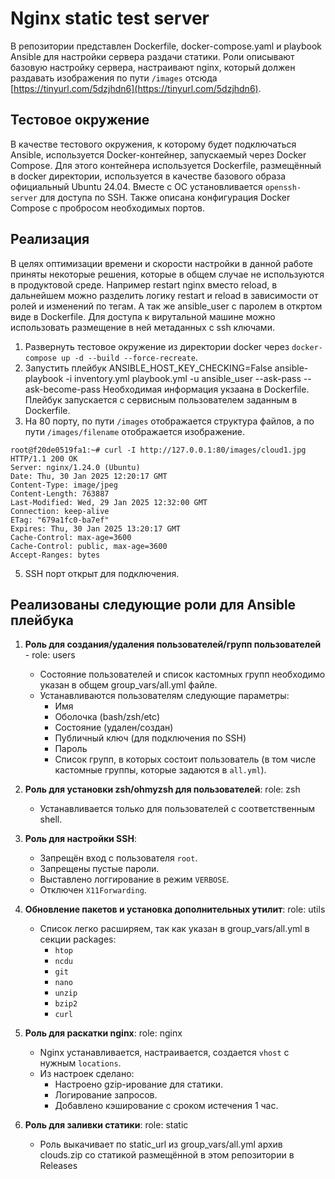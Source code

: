 # Nginx static test server

В репозитории представлен Dockerfile, docker-compose.yaml и playbook Ansible для настройки сервера раздачи статики. Роли описывают базовую настройку сервера, настраивают nginx, который должен раздавать изображения по пути `/images` отсюда [https://tinyurl.com/5dzjhdn6](https://tinyurl.com/5dzjhdn6).

## Тестовое окружение

В качестве тестового окружения, к которому будет подключаться Ansible, используется Docker-контейнер, запускаемый через Docker Compose. Для этого контейнера используется Dockerfile, размещённый в docker директории,  используется в качестве базового образа официальный Ubuntu 24.04. Вместе с ОС установливается `openssh-server` для доступа по SSH. Также описана конфигурация Docker Compose с пробросом необходимых портов.

## Реализация
В целях оптимизации времени и скорости настройки в данной работе приняты некоторые решения, которые в общем случае не используются в продуктовой среде. Например restart nginx вместо reload, в дальнейшем можно разделить логику restart и reload в зависимости от ролей и изменений по тегам. А так же ansible_user с паролем в откртом виде в Dockerfile. Для доступа к вирутальной машине можно использовать размещение в ней метаданных с ssh ключами.
1. Развернуть тестовое окружение из директории docker через `docker-compose up -d --build --force-recreate`.
2. Запустить плейбук ANSIBLE_HOST_KEY_CHECKING=False ansible-playbook -i inventory.yml playbook.yml -u ansible_user --ask-pass --ask-become-pass Необходимая информация укзаана в Dockerfile.  Плейбук запускается с сервисным пользователем заданным в Dockerfile. 
3. На 80 порту, по пути `/images` отображается структура файлов, а по пути `/images/filename` отображается изображение.
```
root@f20de0519fa1:~# curl -I http://127.0.0.1:80/images/cloud1.jpg
HTTP/1.1 200 OK
Server: nginx/1.24.0 (Ubuntu)
Date: Thu, 30 Jan 2025 12:20:17 GMT
Content-Type: image/jpeg
Content-Length: 763887
Last-Modified: Wed, 29 Jan 2025 12:32:00 GMT
Connection: keep-alive
ETag: "679a1fc0-ba7ef"
Expires: Thu, 30 Jan 2025 13:20:17 GMT
Cache-Control: max-age=3600
Cache-Control: public, max-age=3600
Accept-Ranges: bytes
```
5. SSH порт открыт для подключения.

## Реализованы следующие роли для Ansible плейбука

1. **Роль для создания/удаления пользователей/групп пользователей** - role: users
   - Состояние пользователей и список кастомных групп необходимо указан в общем group_vars/all.yml файле.
   - Устанавливаются пользователям следующие параметры:
     - Имя
     - Оболочка (bash/zsh/etc)
     - Состояние (удален/создан)
     - Публичный ключ (для подключения по SSH)
     - Пароль
     - Список групп, в которых состоит пользователь (в том числе кастомные группы, которые задаются в `all.yml`).

2. **Роль для установки zsh/ohmyzsh для пользователей**: role: zsh
   - Устанавливается только для пользователей с соответственным shell.

3. **Роль для настройки SSH**:
   - Запрещён вход с пользователя `root`.
   - Запрещены пустые пароли.
   - Выставлено логгирование в режим `VERBOSE`.
   - Отключен `X11Forwarding`.

4. **Обновление пакетов и установка дополнительных утилит**: role: utils
   - Список легко расширяем, так как указан в group_vars/all.yml в секции packages:
     - `htop`
     - `ncdu`
     - `git`
     - `nano`
     - `unzip`
     - `bzip2`
     - `curl`

5. **Роль для раскатки nginx**: role: nginx
   - Nginx устанавливается, настраивается, создается `vhost` с нужным `locations`.
   - Из настроек сделано:
     - Настроено gzip-ирование для статики.
     - Логирование запросов.
     - Добавлено кэширование с сроком истечения 1 час.

6. **Роль для заливки статики**: role: static
   - Роль выкачивает по static_url из group_vars/all.yml архив clouds.zip со статикой размещённой в этом репозитории в Releases
